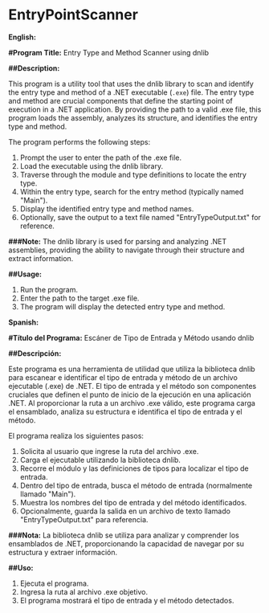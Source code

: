 # EntryPointScanner

**English:**

**#Program Title:** Entry Type and Method Scanner using dnlib

**##Description:**

This program is a utility tool that uses the dnlib library to scan and identify the entry type and method of a .NET executable (`.exe`) file. The entry type and method are crucial components that define the starting point of execution in a .NET application. By providing the path to a valid .exe file, this program loads the assembly, analyzes its structure, and identifies the entry type and method.

The program performs the following steps:
1. Prompt the user to enter the path of the .exe file.
2. Load the executable using the dnlib library.
3. Traverse through the module and type definitions to locate the entry type.
4. Within the entry type, search for the entry method (typically named "Main").
5. Display the identified entry type and method names.
6. Optionally, save the output to a text file named "EntryTypeOutput.txt" for reference.

**###Note:** The dnlib library is used for parsing and analyzing .NET assemblies, providing the ability to navigate through their structure and extract information.

**##Usage:**
1. Run the program.
2. Enter the path to the target .exe file.
3. The program will display the detected entry type and method.

**Spanish:**

**#Título del Programa:** Escáner de Tipo de Entrada y Método usando dnlib

**##Descripción:**

Este programa es una herramienta de utilidad que utiliza la biblioteca dnlib para escanear e identificar el tipo de entrada y método de un archivo ejecutable (.exe) de .NET. El tipo de entrada y el método son componentes cruciales que definen el punto de inicio de la ejecución en una aplicación .NET. Al proporcionar la ruta a un archivo .exe válido, este programa carga el ensamblado, analiza su estructura e identifica el tipo de entrada y el método.

El programa realiza los siguientes pasos:
1. Solicita al usuario que ingrese la ruta del archivo .exe.
2. Carga el ejecutable utilizando la biblioteca dnlib.
3. Recorre el módulo y las definiciones de tipos para localizar el tipo de entrada.
4. Dentro del tipo de entrada, busca el método de entrada (normalmente llamado "Main").
5. Muestra los nombres del tipo de entrada y del método identificados.
6. Opcionalmente, guarda la salida en un archivo de texto llamado "EntryTypeOutput.txt" para referencia.

**###Nota:** La biblioteca dnlib se utiliza para analizar y comprender los ensamblados de .NET, proporcionando la capacidad de navegar por su estructura y extraer información.

**##Uso:**
1. Ejecuta el programa.
2. Ingresa la ruta al archivo .exe objetivo.
3. El programa mostrará el tipo de entrada y el método detectados.
